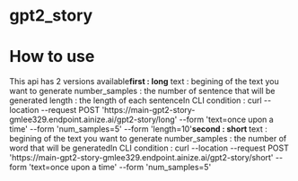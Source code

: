 # gpt2_story

<h1>How to use</h1>
​
This api has 2 versions available
​
<b>first : long</b>  
text : begining of the text you want to generate  
number_samples : the number of sentence that will be generated  
length : the length of each sentence  
​
In CLI condition :
curl --location --request POST 'https://main-gpt2-story-gmlee329.endpoint.ainize.ai/gpt2-story/long' --form 'text=once upon a time' --form 'num_samples=5' --form 'length=10'
​
<b>second : short </b>  
text : begining of the text you want to generate  
number_samples : the number of word that will be generated  
​
In CLI condition :
curl --location --request POST 'https://main-gpt2-story-gmlee329.endpoint.ainize.ai/gpt2-story/short' --form 'text=once upon a time' --form 'num_samples=5'
